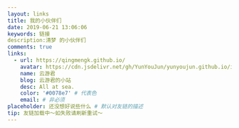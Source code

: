 ```yaml
---
layout: links
title: 我的小伙伴们
date: 2019-06-21 13:06:06
keywords: 链接
description:清梦 的小伙伴们
comments: true
links:
  - url: https://qingmengk.github.io/
    avatar: https://cdn.jsdelivr.net/gh/YunYouJun/yunyoujun.github.io/images/avatar.jpg
    name: 云游君
    blog: 云游君的小站
    desc: All at sea.
    color: '#0078e7' # 代表色
    email: # 非必须
placeholder: 还没想好说些什么 # 默认对友链的描述
tip: 友链加载中～如失败请刷新重试～
---
```

